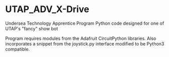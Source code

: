 # UTAP_ADV_X-Drive
Undersea Technology Apprentice Program Python code designed for one of UTAP's "fancy" show bot

Program requires modules from the Adafruit CircuitPython libraries.  Also incorporates a snippet from the joystick.py interface modified to be Python3 compatible.  

